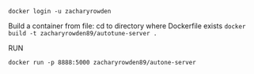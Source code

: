 `docker login -u zacharyrowden`

Build a container from file:
cd to directory where Dockerfile exists
`docker build -t zacharyrowden89/autotune-server .` 

RUN

`docker run -p 8888:5000 zacharyrowden89/autone-server`